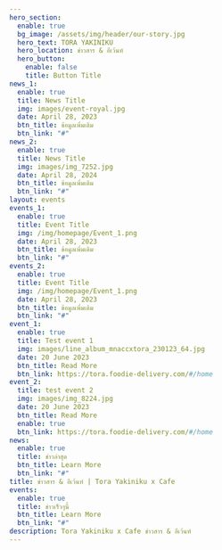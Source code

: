 ```yaml
---
hero_section:
  enable: true
  bg_image: /assets/img/header/our-story.jpg
  hero_text: TORA YAKINIKU
  hero_location: ข่าวสาร & อีเว้นท์
  hero_button:
    enable: false
    title: Button Title
news_1:
  enable: true
  title: News Title
  img: images/event-royal.jpg
  date: April 28, 2023
  btn_title: ข้อมูลเพิ่มเติม
  btn_link: "#"
news_2:
  enable: true
  title: News Title
  img: images/img_7252.jpg
  date: April 28, 2024
  btn_title: ข้อมูลเพิ่มเติม
  btn_link: "#"
layout: events
events_1:
  enable: true
  title: Event Title
  img: /img/homepage/Event_1.png
  date: April 28, 2023
  btn_title: ข้อมูลเพิ่มเติม
  btn_link: "#"
events_2:
  enable: true
  title: Event Title
  img: /img/homepage/Event_1.png
  date: April 28, 2023
  btn_title: ข้อมูลเพิ่มเติม
  btn_link: "#"
event_1:
  enable: true
  title: Test event 1
  img: images/line_album_mnaccxtora_230123_64.jpg
  date: 20 June 2023
  btn_title: Read More
  btn_link: https://tora.foodie-delivery.com/#/home
event_2:
  title: test event 2
  img: images/img_8224.jpg
  date: 20 June 2023
  btn_title: Read More
  enable: true
  btn_link: https://tora.foodie-delivery.com/#/home
news:
  enable: true
  title: ข่าวล่าสุด
  btn_title: Learn More
  btn_link: "#"
title: ข่าวสาร & อีเว้นท์ | Tora Yakiniku x Cafe
events:
  enable: true
  title: ข่าวเร็วๆนี้
  btn_title: Learn More
  btn_link: "#"
description: Tora Yakiniku x Cafe ข่าวสาร & อีเว้นท์
---
```

